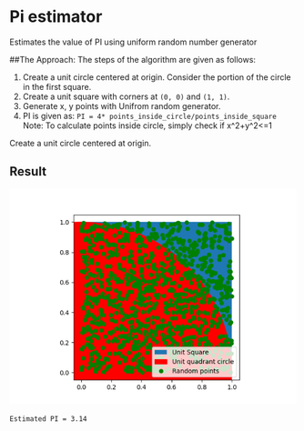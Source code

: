 # Pi estimator
Estimates the value of PI using uniform random number generator

##The Approach: 
The steps of the algorithm are given as follows: 

1. Create a unit circle centered at origin. Consider the portion of the circle in the first square. 
2. Create a unit square with corners at `(0, 0)` and `(1, 1)`.
3. Generate x, y points with Unifrom random generator. 
4. PI is given as: 
`PI = 4* points_inside_circle/points_inside_square`
Note: To calculate points inside circle, simply check if x^2+y^2<=1

Create a unit circle centered at origin. 

## Result
![Pi estimation figure](Figure_1.png)

`Estimated PI = 3.14`
